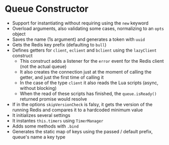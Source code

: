 # Queue Constructor

- Support for instantiating without requiring using the `new` keyword
- Overload arguments, also validating some cases, normalizing to an `opts` object
- Saves the name (1s argument) and generates a token with `uuid`
- Gets the Redis key prefix (defaulting to `bull`)
- Defines getters for `client`, `eclient` and `bclient` using the `lazyClient` construct
  - This construct adds a listener for the `error` event for the Redis client (not the actual queue)
  - It also creates the connection just at the moment of calling the getter, and just the first time of calling it
  - In the case of the type `client` it also reads the Lua scripts (async, without blocking)
  - When the read of these scripts has finished, the `queue.isReady()` returned promise would resolve
- If in the options `skipVersionCheck` is falsy, it gets the version of the running Redis and compares it to a hardcoded minimum value
- It initializes several settings
- It instantes `this.timers` using `TimerManager`
- Adds some methods with `.bind`
- Generates the static map of keys using the passed / default prefix, queue's name a key type
